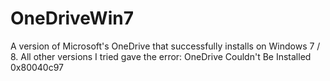 # OneDriveWin7
A version of Microsoft's OneDrive that successfully installs on Windows 7 / 8.  All other versions I tried gave the error: OneDrive Couldn't Be Installed 0x80040c97
